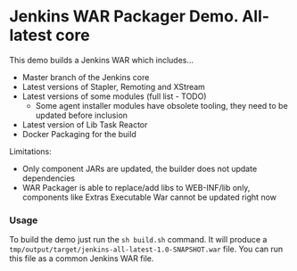 Jenkins WAR Packager Demo. All-latest core
===

This demo builds a Jenkins WAR which includes...

* Master branch of the Jenkins core
* Latest versions of Stapler, Remoting and XStream
* Latest versions of some modules (full list - TODO)
  * Some agent installer modules have obsolete tooling, they need to be updated before inclusion
* Latest version of Lib Task Reactor
* Docker Packaging for the build

Limitations:

* Only component JARs are updated, the builder does not update dependencies
* WAR Packager is able to replace/add libs to WEB-INF/lib only, components
like Extras Executable War cannot be updated right now


### Usage

To build the demo just run the `sh build.sh` command.
It will produce a `tmp/output/target/jenkins-all-latest-1.0-SNAPSHOT.war` file.
You can run this file as a common Jenkins WAR file.
